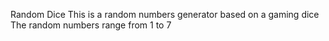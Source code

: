 Random Dice
This is a random numbers generator based on a gaming dice
The random numbers range from 1 to 7

